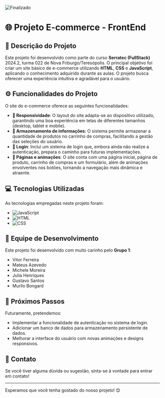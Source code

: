 ![Finalizado](https://img.shields.io/badge/Status-Finalizado-brightgreen)
# 🌐 Projeto E-commerce - FrontEnd

## 📜 Descrição do Projeto

Este projeto foi desenvolvido como parte do curso **Serratec (FullStack)** 2024.2, turma 022 de Nova Friburgo/Teresópolis. O principal objetivo foi criar um site básico de e-commerce utilizando **HTML**, **CSS** e **JavaScript**, aplicando o conhecimento adquirido durante as aulas. O projeto busca oferecer uma experiência intuitiva e agradável para o usuário.

## ⚙️ Funcionalidades do Projeto

O site do e-commerce oferece as seguintes funcionalidades:

- **🌈 Responsividade**: O layout do site adapta-se ao dispositivo utilizado, garantindo uma boa experiência em telas de diferentes tamanhos (desktop, tablet e mobile).
- **🛒 Armazenamento de informações**: O sistema permite armazenar a quantidade de produtos no carrinho de compras, facilitando a gestão das seleções do usuário.
- **🔐 Login**: Inclui um sistema de login que, embora ainda não realize a autenticação, prepara o caminho para futuras implementações.
- **📄 Páginas e animações**: O site conta com uma página inicial, página de produto, carrinho de compras e um formulário, além de animações envolventes nos botões, tornando a navegação mais dinâmica e atraente.

## 💻 Tecnologias Utilizadas

As tecnologias empregadas neste projeto foram:

- ![JavaScript](https://img.shields.io/badge/JavaScript-F7DF1E?style=for-the-badge&logo=javascript&logoColor=black)
- ![HTML](https://img.shields.io/badge/HTML-E34F26?style=for-the-badge&logo=html5&logoColor=white)
- ![CSS](https://img.shields.io/badge/CSS-1572B6?style=for-the-badge&logo=css3&logoColor=white)

## 👥 Equipe de Desenvolvimento

Este projeto foi desenvolvido com muito carinho pelo **Grupo 1**:

- Vitor Ferreira
- Mateus Azevedo
- Michele Moreira
- Julia Henriques
- Gustavo Santos
- Murilo Bongard

## 🚀 Próximos Passos

Futuramente, pretendemos:

- Implementar a funcionalidade de autenticação no sistema de login.
- Adicionar um banco de dados para armazenamento persistente de dados.
- Melhorar a interface do usuário com novas animações e designs responsivos.

## 📧 Contato

Se você tiver alguma dúvida ou sugestão, sinta-se à vontade para entrar em contato!

---

Esperamos que você tenha gostado do nosso projeto! 😊

